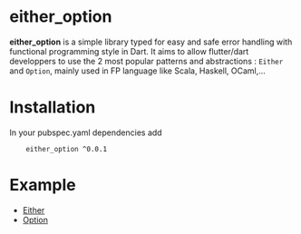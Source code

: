 # either_option

__either_option__ is a simple library typed for easy and safe error handling with functional programming style in Dart.
It aims to allow flutter/dart developpers to use the 2 most popular patterns and abstractions : 
`Either` and `Option`, mainly used in FP language like Scala, Haskell, OCaml,...

# Installation
In your pubspec.yaml dependencies add  

        either_option ^0.0.1

# Example
* [Either](example/either_example.dart)
* [Option](example/option_example.dart)